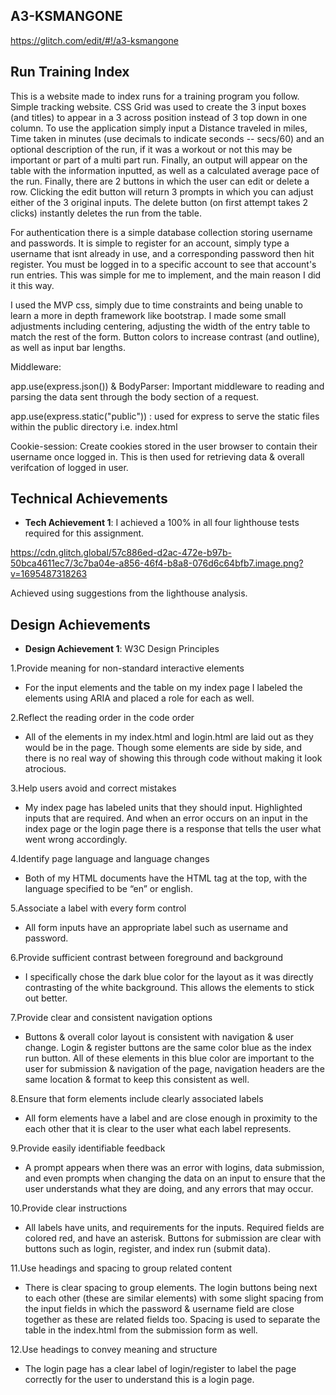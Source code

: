 A3-KSMANGONE
---

https://glitch.com/edit/#!/a3-ksmangone

## Run Training Index

This is a website made to index runs for a training program you follow. Simple tracking website. CSS Grid was used to create the 3 input boxes (and titles) to appear in a 3 across position instead of 3 top down in one column.
To use the application simply input a Distance traveled in miles, Time taken in minutes (use decimals to indicate seconds -- secs/60) and an optional description of the run, if it was a workout or not this may be important or part of a 
multi part run. Finally, an output will appear on the table with the information inputted, as well as a calculated average pace of the run. Finally, there are 2 buttons in which the user can edit or delete a row. Clicking the edit button
will return 3 prompts in which you can adjust either of the 3 original inputs. The delete button (on first attempt takes 2 clicks) instantly deletes the run from the table.

For authentication there is a simple database collection storing username and passwords. It is simple to register for an account, simply type a username that isnt already in use, and a corresponding password then hit register. You must be logged in 
to a specific account to see that account's run entries. This was simple for me to implement, and the main reason I did it this way.

I used the MVP css, simply due to time constraints and being unable to learn a more in depth framework like bootstrap. I made some small adjustments including centering, adjusting the width of the entry table to match the rest of the form. Button colors to increase contrast (and outline), as well as input bar lengths.

Middleware:

app.use(express.json()) & BodyParser: Important middleware to reading and parsing the data sent through the body section of a request.

app.use(express.static("public")) : used for express to serve the static files within the public directory i.e. index.html

Cookie-session: Create cookies stored in the user browser to contain their username once logged in. This is then used for retrieving data & overall verifcation of logged in user.

## Technical Achievements
- **Tech Achievement 1**: I achieved a 100% in all four lighthouse tests required for this assignment.

https://cdn.glitch.global/57c886ed-d2ac-472e-b97b-50bca4611ec7/3c7ba04e-a856-46f4-b8a8-076d6c64bfb7.image.png?v=1695487318263

Achieved using suggestions from the lighthouse analysis.


## Design Achievements
- **Design Achievement 1**: W3C Design Principles

1.Provide meaning for non-standard interactive elements 

  - For the input elements and the table on my index page I labeled the elements using ARIA and placed a role for each as well. 

2.Reflect the reading order in the code order 

  - All of the elements in my index.html and login.html are laid out as they would be in the page. Though some elements are side by side, and there is no real way of showing this through code without making it look atrocious. 

3.Help users avoid and correct mistakes 

  - My index page has labeled units that they should input. Highlighted inputs that are required. And when an error occurs on an input in the index page or the login page there is a response that tells the user what went wrong accordingly. 

4.Identify page language and language changes 

  - Both of my HTML documents have the HTML tag at the top, with the language specified to be “en” or english. 

5.Associate a label with every form control 

  - All form inputs have an appropriate label such as username and password. 

6.Provide sufficient contrast between foreground and background 

  - I specifically chose the dark blue color for the layout as it was directly contrasting of the white background. This allows the elements to stick out better. 

7.Provide clear and consistent navigation options 

  - Buttons & overall color layout is consistent with navigation & user change. Login & register buttons are the same color blue as the index run button. All of these elements in this blue color are important to the user for submission & navigation of the page, navigation headers are the same location & format to keep this consistent as well. 

8.Ensure that form elements include clearly associated labels 

  - All form elements have a label and are close enough in proximity to the each other that it is clear to the user what each label represents. 

9.Provide easily identifiable feedback 

  - A prompt appears when there was an error with logins, data submission, and even prompts when changing the data on an input to ensure that the user understands what they are doing, and any errors that may occur. 

10.Provide clear instructions 

  - All labels have units, and requirements for the inputs. Required fields are colored red, and have an asterisk. Buttons for submission are clear with buttons such as login, register, and index run (submit data). 

11.Use headings and spacing to group related content 

  - There is clear spacing to group elements. The login buttons being next to each other (these are similar elements) with some slight spacing from the input fields in which the password & username field are close together as these are related fields too. Spacing is used to separate the table in the index.html from the submission form as well. 

12.Use headings to convey meaning and structure 

  - The login page has a clear label of login/register to label the page correctly for the user to understand this is a login page. 

 



